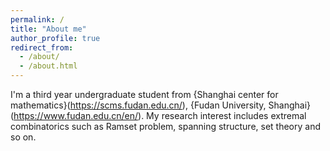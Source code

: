 ```yaml
---
permalink: /
title: "About me"
author_profile: true
redirect_from: 
  - /about/
  - /about.html
---
```



I'm a third year undergraduate student from {Shanghai center for mathematics}(https://scms.fudan.edu.cn/), {Fudan University, Shanghai}(https://www.fudan.edu.cn/en/). My research interest includes extremal combinatorics such as Ramset problem, spanning structure, set theory and so on.

